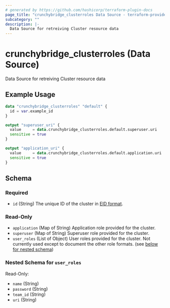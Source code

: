 ```yaml
---
# generated by https://github.com/hashicorp/terraform-plugin-docs
page_title: "crunchybridge_clusterroles Data Source - terraform-provider-crunchybridge"
subcategory: ""
description: |-
  Data Source for retreiving Cluster resource data
---
```


# crunchybridge_clusterroles (Data Source)

Data Source for retreiving Cluster resource data

## Example Usage

```terraform
data "crunchybridge_clusterroles" "default" {
  id = var.example_id
}

output "superuser_uri" {
  value     = data.crunchybridge_clusterroles.default.superuser.uri
  sensitive = true
}

output "application_uri" {
  value     = data.crunchybridge_clusterroles.default.application.uri
  sensitive = true
}
```

<!-- schema generated by tfplugindocs -->
## Schema

### Required

- `id` (String) The unique ID of the cluster in [EID format](https://docs.crunchybridge.com/api-concepts/eid).

### Read-Only

- `application` (Map of String) Application role provided for the cluster.
- `superuser` (Map of String) Superuser role provided for the cluster.
- `user_roles` (List of Object) User roles provided for the cluster. Not currently used except to document the other role formats. (see [below for nested schema](#nestedatt--user_roles))

<a id="nestedatt--user_roles"></a>
### Nested Schema for `user_roles`

Read-Only:

- `name` (String)
- `password` (String)
- `team_id` (String)
- `uri` (String)


